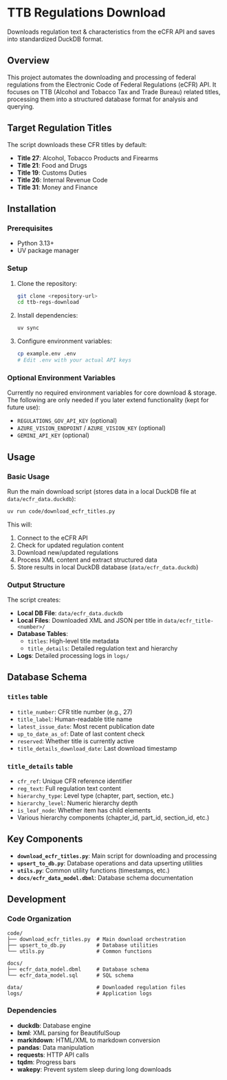 # TTB Regulations Download

Downloads regulation text & characteristics from the eCFR API and saves into standardized DuckDB format.

## Overview

This project automates the downloading and processing of federal regulations from the Electronic Code of Federal Regulations (eCFR) API. It focuses on TTB (Alcohol and Tobacco Tax and Trade Bureau) related titles, processing them into a structured database format for analysis and querying.

## Target Regulation Titles

The script downloads these CFR titles by default:

- **Title 27**: Alcohol, Tobacco Products and Firearms
- **Title 21**: Food and Drugs
- **Title 19**: Customs Duties
- **Title 26**: Internal Revenue Code
- **Title 31**: Money and Finance

## Installation

### Prerequisites

- Python 3.13+
- UV package manager

### Setup

1. Clone the repository:

   ```bash
   git clone <repository-url>
   cd ttb-regs-download
   ```

2. Install dependencies:

   ```bash
   uv sync
   ```

3. Configure environment variables:

   ```bash
   cp example.env .env
   # Edit .env with your actual API keys
   ```

### Optional Environment Variables

Currently no required environment variables for core download & storage. The following are only needed if you later extend functionality (kept for future use):

- `REGULATIONS_GOV_API_KEY` (optional)
- `AZURE_VISION_ENDPOINT` / `AZURE_VISION_KEY` (optional)
- `GEMINI_API_KEY` (optional)

## Usage

### Basic Usage

Run the main download script (stores data in a local DuckDB file at `data/ecfr_data.duckdb`):

```bash
uv run code/download_ecfr_titles.py
```

This will:

1. Connect to the eCFR API
2. Check for updated regulation content
3. Download new/updated regulations
4. Process XML content and extract structured data
5. Store results in local DuckDB database (`data/ecfr_data.duckdb`)

### Output Structure

The script creates:

- **Local DB File**: `data/ecfr_data.duckdb`
- **Local Files**: Downloaded XML and JSON per title in `data/ecfr_title-<number>/`
- **Database Tables**:
  - `titles`: High-level title metadata
  - `title_details`: Detailed regulation text and hierarchy
- **Logs**: Detailed processing logs in `logs/`

## Database Schema

### `titles` table

- `title_number`: CFR title number (e.g., 27)
- `title_label`: Human-readable title name
- `latest_issue_date`: Most recent publication date
- `up_to_date_as_of`: Date of last content check
- `reserved`: Whether title is currently active
- `title_details_download_date`: Last download timestamp

### `title_details` table

- `cfr_ref`: Unique CFR reference identifier
- `reg_text`: Full regulation text content
- `hierarchy_type`: Level type (chapter, part, section, etc.)
- `hierarchy_level`: Numeric hierarchy depth
- `is_leaf_node`: Whether item has child elements
- Various hierarchy components (chapter_id, part_id, section_id, etc.)

## Key Components

- **`download_ecfr_titles.py`**: Main script for downloading and processing
- **`upsert_to_db.py`**: Database operations and data upserting utilities
- **`utils.py`**: Common utility functions (timestamps, etc.)
- **`docs/ecfr_data_model.dbml`**: Database schema documentation

## Development

### Code Organization

```text
code/
├── download_ecfr_titles.py  # Main download orchestration
├── upsert_to_db.py          # Database utilities
└── utils.py                 # Common functions

docs/
├── ecfr_data_model.dbml     # Database schema
└── ecfr_data_model.sql      # SQL schema

data/                        # Downloaded regulation files
logs/                        # Application logs
```

### Dependencies

- **duckdb**: Database engine
- **lxml**: XML parsing for BeautifulSoup
- **markitdown**: HTML/XML to markdown conversion
- **pandas**: Data manipulation
- **requests**: HTTP API calls
- **tqdm**: Progress bars
- **wakepy**: Prevent system sleep during long downloads
